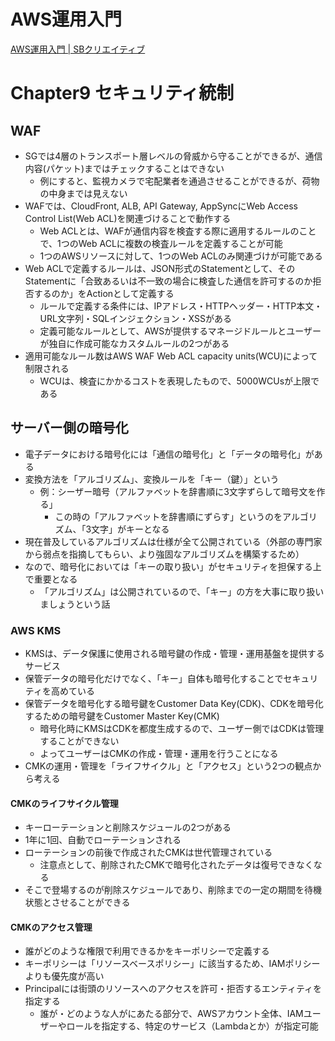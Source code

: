 # AWS運用入門

[AWS運用入門 | SBクリエイティブ](https://www.sbcr.jp/product/4815615499/)

# Chapter9 セキュリティ統制

## WAF

- SGでは4層のトランスポート層レベルの脅威から守ることができるが、通信内容(パケット)まではチェックすることはできない
  - 例にすると、監視カメラで宅配業者を通過させることができるが、荷物の中身までは見えない
- WAFでは、CloudFront, ALB, API Gateway, AppSyncにWeb Access Control List(Web ACL)を関連づけることで動作する
  - Web ACLとは、WAFが通信内容を検査する際に適用するルールのことで、1つのWeb ACLに複数の検査ルールを定義することが可能
  - 1つのAWSリソースに対して、1つのWeb ACLのみ関連づけが可能である
- Web ACLで定義するルールは、JSON形式のStatementとして、そのStatementに「合致あるいは不一致の場合に検査した通信を許可するのか拒否するのか」をActionとして定義する
  - ルールで定義する条件には、IPアドレス・HTTPヘッダー・HTTP本文・URL文字列・SQLインジェクション・XSSがある
  - 定義可能なルールとして、AWSが提供するマネージドルールとユーザーが独自に作成可能なカスタムルールの2つがある
- 適用可能なルール数はAWS WAF Web ACL capacity units(WCU)によって制限される
  - WCUは、検査にかかるコストを表現したもので、5000WCUsが上限である

## サーバー側の暗号化

- 電子データにおける暗号化には「通信の暗号化」と「データの暗号化」がある
- 変換方法を「アルゴリズム」、変換ルールを「キー（鍵）」という
  - 例：シーザー暗号（アルファベットを辞書順に3文字ずらして暗号文を作る」
    - この時の「アルファベットを辞書順にずらす」というのをアルゴリズム、「3文字」がキーとなる
- 現在普及しているアルゴリズムは仕様が全て公開されている（外部の専門家から弱点を指摘してもらい、より強固なアルゴリズムを構築するため）
- なので、暗号化においては「キーの取り扱い」がセキュリティを担保する上で重要となる
  - 「アルゴリズム」は公開されているので、「キー」の方を大事に取り扱いましょうという話

### AWS KMS

- KMSは、データ保護に使用される暗号鍵の作成・管理・運用基盤を提供するサービス
- 保管データの暗号化だけでなく、「キー」自体も暗号化することでセキュリティを高めている
- 保管データを暗号化する暗号鍵をCustomer Data Key(CDK)、CDKを暗号化するための暗号鍵をCustomer Master Key(CMK)
  - 暗号化時にKMSはCDKを都度生成するので、ユーザー側ではCDKは管理することができない
  - よってユーザーはCMKの作成・管理・運用を行うことになる
- CMKの運用・管理を「ライフサイクル」と「アクセス」という2つの観点から考える

#### CMKのライフサイクル管理

- キーローテーションと削除スケジュールの2つがある
- 1年に1回、自動でローテーションされる
- ローテーションの前後で作成されたCMKは世代管理されている
  - 注意点として、削除されたCMKで暗号化されたデータは復号できなくなる
- そこで登場するのが削除スケジュールであり、削除までの一定の期間を待機状態とさせることができる

#### CMKのアクセス管理

- 誰がどのような権限で利用できるかをキーポリシーで定義する
- キーポリシーは「リソースベースポリシー」に該当するため、IAMポリシーよりも優先度が高い
- Principalには街頭のリソースへのアクセスを許可・拒否するエンティティを指定する
  - 誰が・どのような人がにあたる部分で、AWSアカウント全体、IAMユーザーやロールを指定する、特定のサービス（Lambdaとか）が指定可能
